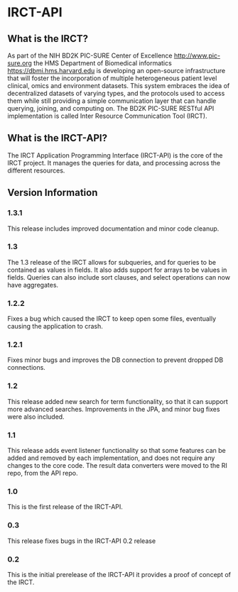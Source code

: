# IRCT-API

## What is the IRCT?
As part of the NIH BD2K PIC-SURE Center of Excellence http://www.pic-sure.org the HMS Department of Biomedical informatics https://dbmi.hms.harvard.edu is developing an open-source infrastructure that will foster the incorporation of multiple heterogeneous patient level clinical, omics and environment datasets. This system embraces the idea of decentralized datasets of varying types, and the protocols used to access them while still providing a simple communication layer that can handle querying, joining, and computing on. The BD2K PIC-SURE RESTful API implementation is called Inter Resource Communication Tool (IRCT).

## What is the IRCT-API?
The IRCT Application Programming Interface (IRCT-API) is the core of the IRCT project. It manages the queries for data, and processing across the different resources.

## Version Information

### 1.3.1
This release includes improved documentation and minor code cleanup.

### 1.3
The 1.3 release of the IRCT allows for subqueries, and for queries to be contained as values in fields. It also adds support for arrays to be values in fields. Queries can also include sort clauses, and select operations can now have aggregates.

### 1.2.2
Fixes a bug which caused the IRCT to keep open some files, eventually causing the application to crash.

### 1.2.1
Fixes minor bugs and improves the DB connection to prevent dropped DB connections.

### 1.2
This release added new search for term functionality, so that it can support more advanced searches. Improvements in the JPA, and minor bug fixes were also included.

### 1.1
This release adds event listener functionality so that some features can be added and removed by each implementation, and does not require any changes to the core code. The result data converters were moved to the RI repo, from the API repo.

### 1.0
This is the first release of the IRCT-API.

### 0.3
This release fixes bugs in the IRCT-API 0.2 release

### 0.2
This is the initial prerelease of the IRCT-API it provides a proof of concept of the IRCT.
